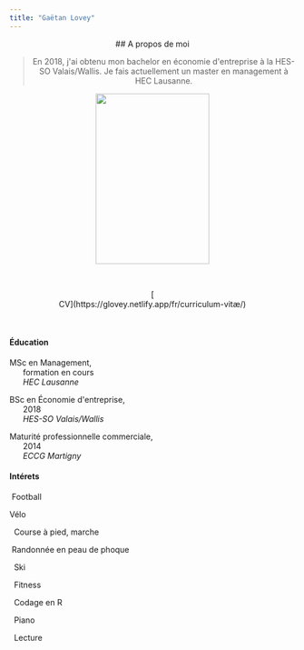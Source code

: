```yaml
---
title: "Gaëtan Lovey"
---
```

<center> 
## A propos de moi

> En 2018, j'ai obtenu mon bachelor en économie d'entreprise à la  HES-SO Valais/Wallis. 
> Je fais actuellement un master en management à HEC Lausanne. 

</p></center>

<p align="center">
  <img src="/profile.png" width="200" height="300"/>
</p>

<p>&nbsp; </p>

<center> 
[<i class="fas fa-folder fa-2x"></i> <br/>CV](https://glovey.netlify.app/fr/curriculum-vitæ/)
</p></center>

<p>&nbsp; </p>

<div class="container">
   <div class="col-lg-6 col-md-6 col-sm-12 col-xs-12">
   
#### **Éducation** 

<i class="fas fa-graduation-cap fa-pulse"></i> MSc en Management, <br/>      formation en cours
<br/>      *HEC Lausanne*

<i class="fas fa-graduation-cap"></i> BSc en Économie d'entreprise, <br/>      2018 
<br/>      *HES-SO Valais/Wallis*

<i class="fas fa-graduation-cap"></i> Maturité professionnelle commerciale, <br/>      2014 
<br/>      *ECCG Martigny*
  
</p></center>

<center>  
   </div>
   <div class="col-lg-6 col-md-6 col-sm-12 col-xs-12">
   
#### **Intérets** 
    
<i class="far fa-futbol"></i>  Football 
<br/>

<i class="fas fa-bicycle"></i> Vélo
<br/>

<i class="fas fa-running"></i>   Course à pied, marche
<br/>

<i class="fas fa-skiing-nordic"></i>  Randonnée en peau de phoque
<br/>

<i class="fas fa-skiing"></i>   Ski
<br/>

<i class="fas fa-heartbeat"></i>   Fitness
<br/>

<i class="fab fa-r-project"></i>   Codage en R
<br/>

<i class="fas fa-music"></i>   Piano
<br/>

<i class="fas fa-book-reader"></i>   Lecture
<br/>

</p></center>
   </div>
<div>

<p>&nbsp; </p>



